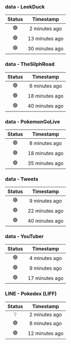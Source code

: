 ### data - LeekDuck
| Status | Timestamp |
|:------:|:---------:|
| 🟢 | 2 minutes ago |
| 🟢 | 13 minutes ago |
| 🟢 | 30 minutes ago |

### data - TheSilphRoad
| Status | Timestamp |
|:------:|:---------:|
| 🟢 | 6 minutes ago |
| 🟢 | 18 minutes ago |
| 🟢 | 40 minutes ago |

### data - PokemonGoLive
| Status | Timestamp |
|:------:|:---------:|
| 🟢 | 8 minutes ago |
| 🟢 | 18 minutes ago |
| 🟢 | 35 minutes ago |

### data - Tweets
| Status | Timestamp |
|:------:|:---------:|
| 🟢 | 9 minutes ago |
| 🟢 | 22 minutes ago |
| 🟢 | 40 minutes ago |

### data - YouTuber
| Status | Timestamp |
|:------:|:---------:|
| 🟢 | 4 minutes ago |
| 🟢 | 9 minutes ago |
| 🟢 | 17 minutes ago |

### LINE - Pokedex (LIFF)
| Status | Timestamp |
|:------:|:---------:|
| ❔ | 2 minutes ago |
| 🟢 | 8 minutes ago |
| 🟢 | 12 minutes ago |

